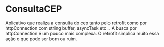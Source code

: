 # ConsultaCEP

Aplicativo que realiza a consulta do cep tanto pelo retrofit como por httpConnection com string buffer, asyncTask etc ..
A busca por httpConnection é um pouco mais complexa. O retrofit simplica muito essa ação o que pode ser bom ou ruim.
